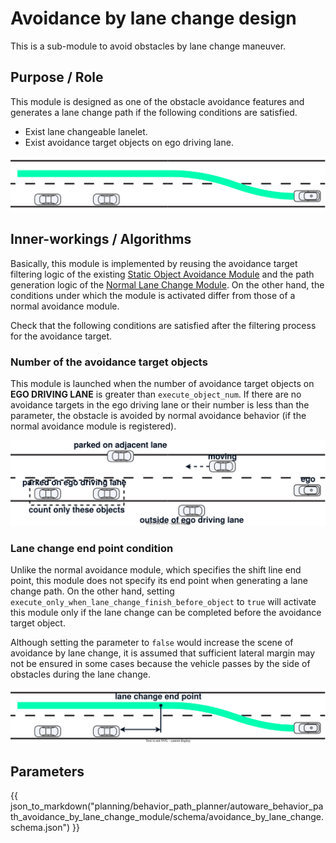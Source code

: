 # Avoidance by lane change design

This is a sub-module to avoid obstacles by lane change maneuver.

## Purpose / Role

This module is designed as one of the obstacle avoidance features and generates a lane change path if the following conditions are satisfied.

- Exist lane changeable lanelet.
- Exist avoidance target objects on ego driving lane.

![avoidance_by_lane_change](./images/avoidance_by_lane_change.svg)

## Inner-workings / Algorithms

Basically, this module is implemented by reusing the avoidance target filtering logic of the existing [Static Object Avoidance Module](../autoware_behavior_path_static_obstacle_avoidance_module/README.md) and the path generation logic of the [Normal Lane Change Module](../autoware_behavior_path_lane_change_module/README.md). On the other hand, the conditions under which the module is activated differ from those of a normal avoidance module.

Check that the following conditions are satisfied after the filtering process for the avoidance target.

### Number of the avoidance target objects

This module is launched when the number of avoidance target objects on **EGO DRIVING LANE** is greater than `execute_object_num`. If there are no avoidance targets in the ego driving lane or their number is less than the parameter, the obstacle is avoided by normal avoidance behavior (if the normal avoidance module is registered).

![trigger_1](./images/avoidance_by_lc_trigger_1.svg)

### Lane change end point condition

Unlike the normal avoidance module, which specifies the shift line end point, this module does not specify its end point when generating a lane change path. On the other hand, setting `execute_only_when_lane_change_finish_before_object` to `true` will activate this module only if the lane change can be completed before the avoidance target object.

Although setting the parameter to `false` would increase the scene of avoidance by lane change, it is assumed that sufficient lateral margin may not be ensured in some cases because the vehicle passes by the side of obstacles during the lane change.

![trigger_2](./images/avoidance_by_lc_trigger_2.svg)

## Parameters

{{ json_to_markdown("planning/behavior_path_planner/autoware_behavior_path_avoidance_by_lane_change_module/schema/avoidance_by_lane_change.schema.json") }}
